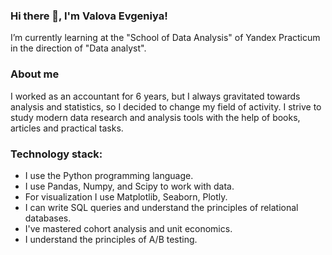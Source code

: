 
### Hi there 👋, I'm Valova Evgeniya! 

I’m currently learning at the "School of Data Analysis" of Yandex Practicum in the direction of "Data analyst".

### About me
I worked as an accountant for 6 years, but I always gravitated towards analysis and statistics, so I decided to change my field of activity. I strive to study modern data research and analysis tools with the help of books, articles and practical tasks.

### Technology stack:
- I use the Python programming language.
- I use Pandas, Numpy, and Scipy to work with data.
- For visualization I use Matplotlib, Seaborn, Plotly.
- I can write SQL queries and understand the principles of relational databases.
- I've mastered cohort analysis and unit economics.
- I understand the principles of A/B testing.
